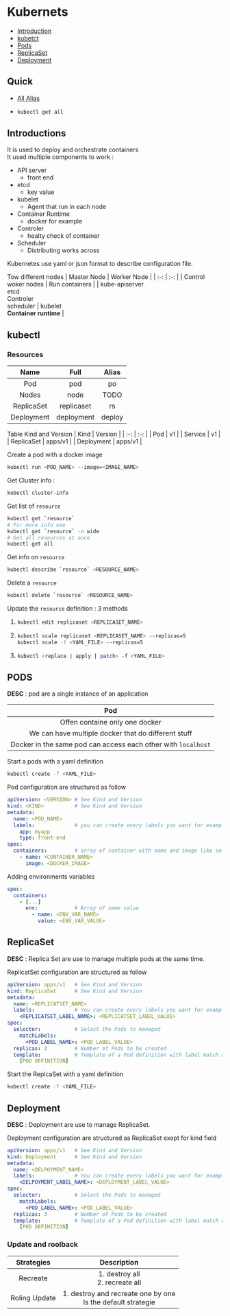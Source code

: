 # Kubernets 

- [Introduction](#intro)
- [kubetct](#kubectl)
- [Pods](#pods)
- [ReplicaSet](#replicaset)
- [Deployment](#deployment)

## Quick

- [All Alias](https://gist.github.com/doevelopper/ff4a9a211e74f8a2d44eb4afb21f0a38)
- ```bash
  kubectl get all
  ```
  

<a name="intro"/>

## Introductions

It is used to deploy and orchestrate containers\
It used multiple components to work :
- API server
  - front end 
- etcd
  - key value
- kubelet
  - Agent that run in each node 
- Container Runtime
  - docker for example 
- Controler
  - healty check of container
- Scheduler
  - Distributing works across

Kubernetes use yaml or json format to describe configuration file.

Tow different nodes
| Master Node | Worker Node |
| :-: | :-: |
| Control woker nodes | Run containers |
| kube-apiserver <br> etcd <br> Controler <br> scheduler | kubelet <br> **Container runtime** |

<a name="kubectl"/>

## kubectl

### Resources
| Name | Full | Alias |
| :-: | :-: | :-: |
| Pod | pod | po |
| Nodes | node | TODO |
| ReplicaSet | replicaset | rs |
| Deployment | deployment | deploy |

Table Kind and Version
| Kind | Version |
| :-: | :-: |
| Pod | v1 |
| Service | v1 |
| ReplicaSet | apps/v1 |
| Deployment | apps/v1 |

Create a pod with a docker image
```bash
kubectl run <POD_NAME> --image=<IMAGE_NAME>
```

Get Cluster info :
```bash
kubectl cluster-info
```

Get list of `resource`
```bash
kubectl get `resource`
# For more info use
kubectl get `resource` -o wide
# Get all resources at once
kubectl get all
```

Get info on `resource`
```bash
kubectl describe `resource` <RESOURCE_NAME>
```

Delete a `resource`
```bash
kubectl delete `resource` <RESOURCE_NAME>
```

Update the `resource` definition : 3 methods
1. ```bash
   kubectl edit replicaset <REPLICASET_NAME>
   ```

2. ```bash
   kubectl scale replicaset <REPLICASET_NAME> --replicas=5
   kubectl scale -f <YAML_FILE> --replicas=5
   ```

3. ```bash
   kubectl <replace | apply | patch> -f <YAML_FILE>
   ```

<a name="pods"/> 

## PODS

**DESC** : pod are a single instance of an application

| Pod |
| :-: |
| Offen containe only one docker |
| We can have multiple docker that do different stuff |
| Docker in the same pod can access each other with `localhost` |

Start a pods with a yaml definition
```bash
kubectl create -f <YAML_FILE>
```

Pod configuration are structured as follow 
```yaml
apiVersion: <VERSION> # See Kind and Version
kind: <KIND>          # See Kind and Version
metadata:
  name: <POD_NAME>
  labels:             # you can create every labels you want for example :
    app: myapp
    type: front-end
spec:
  containers:         # array of container with name and image like so
    - name: <CONTAINER_NAME>
      image: <DOCKER_IMAGE>
```

Adding environments variables
```yaml
spec:
  containers:
    - [...]
      env:            # Array of name value
        - name: <ENV_VAR_NAME>
          value: <ENV_VAR_VALUE>
```

<a name="replicaset"/>

## ReplicaSet

**DESC** : Replica Set are use to manage multiple pods at the same time.

ReplicatSet configuration are structured as follow
```yaml
apiVersion: apps/v1   # See Kind and Version
kind: ReplicaSet      # See Kind and Version
metadata:
  name: <REPLICATSET_NAME>
  labels:             # You can create every labels you want for example :
    <REPLICATSET_LABEL_NAME>: <REPLICATSET_LABEL_VALUE>
spec:
  selector:           # Select the Pods to managed
    matchLabels:
      <POD_LABEL_NAME>: <POD_LABEL_VALUE>
  replicas: 3         # Number of Pods to be created
  template:           # Template of a Pod definition with label match with selector
    [POD DEFINITION]
```

Start the ReplcaSet with a yaml definition
```bash
kubectl create -f <YAML_FILE>
```

<a name="deployment"/>

## Deployment

**DESC** : Deployment are use to manage ReplicaSet.

Deployment configuration are structured as ReplicaSet exept for kind field
```yaml
apiVersion: apps/v1   # See Kind and Version
kind: Deployment      # See Kind and Version
metadata:
  name: <DELPOYMENT_NAME>
  labels:             # You can create every labels you want for example :
    <DELPOYMENT_LABEL_NAME>: <DEPLOYMENT_LABEL_VALUE>
spec:
  selector:           # Select the Pods to managed
    matchLabels:
      <POD_LABEL_NAME>: <POD_LABEL_VALUE>
  replicas: 3         # Number of Pods to be created
  template:           # Template of a Pod definition with label match with selector
    [POD DEFINITION]
```

<a />

### Update and roolback

| Strategies | Description |
| :-: | :-: |
| Recreate | 1. destroy all <br> 2. recreate all |
| Roling Update | 1. destroy and recreate one by one <br> Is the default strategie |



